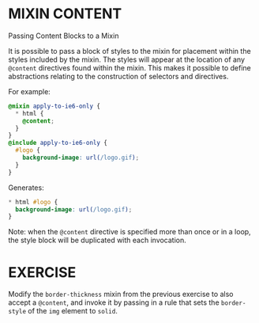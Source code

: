 # MIXIN CONTENT

Passing Content Blocks to a Mixin

It is possible to pass a block of styles to the mixin for placement within the styles included by the mixin. The styles will appear at the location of any `@content` directives found within the mixin. This makes it possible to define abstractions relating to the construction of selectors and directives.

For example:

```scss
@mixin apply-to-ie6-only {
  * html {
    @content;
  }
}
@include apply-to-ie6-only {
  #logo {
    background-image: url(/logo.gif);
  }
}
```

Generates:

```css
* html #logo {
  background-image: url(/logo.gif);
}
```

Note: when the `@content` directive is specified more than once or in a loop, the style block will be duplicated with each invocation.

# EXERCISE

Modify the `border-thickness` mixin from the previous exercise to also accept a `@content`, and invoke it by passing in a rule that sets the `border-style` of the `img` element to `solid`.
